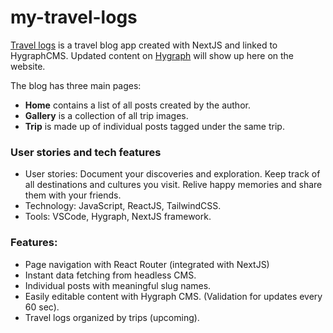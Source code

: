 # my-travel-logs

[Travel logs](https://my-travel-logs.vercel.app/) is a travel blog app created with NextJS and linked to HygraphCMS. Updated content on [Hygraph](https://app.hygraph.com/) will show up here on the website. 

The blog has three main pages: 
- **Home** contains a list of all posts created by the author. 
- **Gallery** is a collection of all trip images.
- **Trip** is made up of individual posts tagged under the same trip. 

### User stories and tech features
- User stories: Document your discoveries and exploration. Keep track of all destinations and cultures you visit. Relive happy memories and share them with your friends. 
- Technology: JavaScript, ReactJS, TailwindCSS.
- Tools: VSCode, Hygraph, NextJS framework. 

### Features: 
- Page navigation with React Router (integrated with NextJS)
- Instant data fetching from headless CMS.
- Individual posts with meaningful slug names. 
- Easily editable content with Hygraph CMS. (Validation for updates every 60 sec). 
- Travel logs organized by trips (upcoming).
